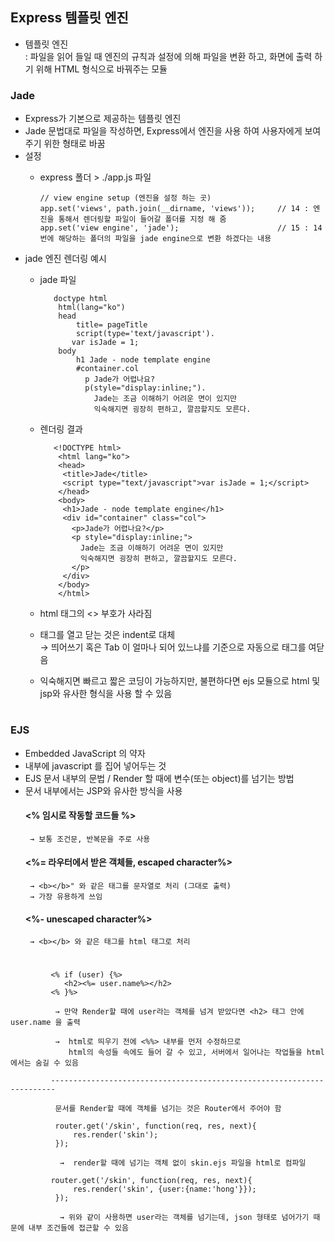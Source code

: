 
## Express 템플릿 엔진
 - 템플릿 엔진       
  : 파일을 읽어 들일 때 엔진의 규칙과 설정에 의해 파일을 변환 하고, 화면에 출력 하기 위해 HTML 형식으로 바꿔주는 모듈
 
 ### Jade
   - Express가 기본으로 제공하는 템플릿 엔진  
   - Jade 문법대로 파일을 작성하면, Express에서 엔진을 사용 하여 사용자에게 보여주기 위한 형태로 바꿈
   - 설정
     - express 폴더 > ./app.js 파일           
	  
           // view engine setup (엔진을 설정 하는 곳)
           app.set('views', path.join(__dirname, 'views'));     // 14 : 엔진을 통해서 렌더링할 파일이 들어갈 폴더를 지정 해 줌
           app.set('view engine', 'jade');                      // 15 : 14번에 해당하는 폴더의 파일을 jade engine으로 변환 하겠다는 내용

 
   - jade 엔진 렌더링 예시 
     - jade 파일 
			
			  doctype html
			   html(lang="ko")
			   head
				   title= pageTitle
				   script(type='text/javascript').
				  var isJade = 1;
			   body
				   h1 Jade - node template engine
				   #container.col
				     p Jade가 어렵나요?
				     p(style="display:inline;").
					   Jade는 조금 이해하기 어려운 면이 있지만					
					   익숙해지면 굉장히 편하고, 깔끔할지도 모른다.
					


     - 렌더링 결과 
			
              <!DOCTYPE html>
			   <html lang="ko">
			   <head>
				<title>Jade</title>
				<script type="text/javascript">var isJade = 1;</script>
			   </head>
			   <body>
				<h1>Jade - node template engine</h1>
				<div id="container" class="col">
				  <p>Jade가 어렵나요?</p>
				  <p style="display:inline;">
					Jade는 조금 이해하기 어려운 면이 있지만			
					익숙해지면 굉장히 편하고, 깔끔할지도 모른다.
				  </p>
				</div>
			   </body>
			   </html>
			
			
	  - html 태그의 <> 부호가 사라짐
	  - 태그를 열고 닫는 것은 indent로 대체   
	    → 띄어쓰기 혹은 Tab 이 얼마나 되어 있느냐를 기준으로 자동으로 태그를 여닫음
	 - 익숙해지면 빠르고 짧은 코딩이 가능하지만, 불편하다면 ejs 모듈으로 html 및 jsp와 유사한 형식을 사용 할 수 있음 

#
### EJS
  - Embedded JavaScript 의 약자
  - 내부에 javascript 를 집어 넣어두는 것 
  - EJS 문서 내부의 문법 / Render 할 때에 변수(또는 object)를 넘기는 방법
  - 문서 내부에서는 JSP와 유사한 방식을 사용
    #### <% 임시로 작동할 코드들 %>      
         → 보통 조건문, 반복문을 주로 사용 
      
    #### <%= 라우터에서 받은 객체들, escaped character%>     
         → <b></b>" 와 같은 태그를 문자열로 처리 (그대로 출력)
         → 가장 유용하게 쓰임 
       
    #### <%- unescaped character%>      
         → <b></b> 와 같은 태그를 html 태그로 처리

#

			 <% if (user) {%>
			 	<h2><%= user.name%></h2>
			 <% }%>

			  → 만약 Render할 때에 user라는 객체를 넘겨 받았다면 <h2> 태그 안에 user.name 을 출력
		
	          →  html로 띄우기 전에 <%%> 내부를 먼저 수정하므로
			     html의 속성들 속에도 들어 갈 수 있고, 서버에서 일어나는 작업들을 html 에서는 숨길 수 있음
			     
			 -----------------------------------------------------------------------    
		  
		      문서를 Render할 때에 객체를 넘기는 것은 Router에서 주어야 함                          

			  router.get('/skin', function(req, res, next){
				  res.render('skin');
			  });

			   →  render할 때에 넘기는 객체 없이 skin.ejs 파일을 html로 컴파일

			 router.get('/skin', function(req, res, next){
				  res.render('skin', {user:{name:'hong'}});
			  });

			   → 위와 같이 사용하면 user라는 객체를 넘기는데, json 형태로 넘어가기 때문에 내부 조건들에 접근할 수 있음 
